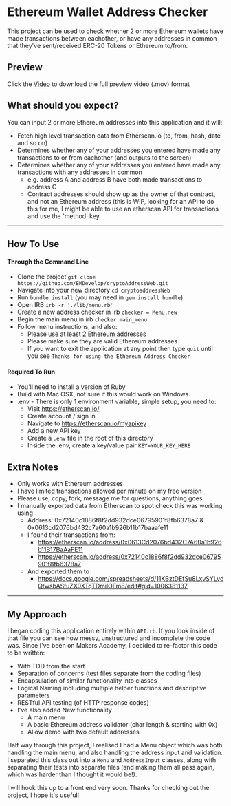 # Ethereum Wallet Address Checker

This project can be used to check whether 2 or more Ethereum wallets have made transactions between eachother, or have any addresses in common that they've sent/received ERC-20 Tokens or Ethereum to/from.

## Preview

Click the [Video](https://github.com/EMDevelop/public_resources/blob/main/gifs/CryptoAddressWeb/fullMov.mov?raw=true) to download the full preview video (.mov) format

## What should you expect?

You can input 2 or more Ethereum addresses into this application and it will:

- Fetch high level transaction data from Etherscan.io (to, from, hash, date and so on)
- Determines whether any of your addresses you entered have made any transactions to or from eachother (and outputs to the screen)
- Determines whether any of your addresses you entered have made any transactions with any addresses in common
  - e.g. address A and address B have both made transactions to address C
  - Contract addresses should show up as the owner of that contract, and not an Ethereum address (this is WIP, looking for an API to do this for me, I might be able to use an etherscan API for transactions and use the 'method' key.

---

## How To Use

#### Through the Command Line

- Clone the project `git clone https://github.com/EMDevelop/cryptoAddressWeb.git`
- Navigate into your new directory `cd cryptoaddressWeb`
- Run `bundle install` (you may need in `gem install bundle`)
- Open IRB `irb -r './lib/menu.rb'`
- Create a new address checker in irb `checker = Menu.new`
- Begin the main menu in irb `checker.main_menu`
- Follow menu instructions, and also:
  - Please use at least 2 Ethereum addresses
  - Please make sure they are valid Ethereum addresses
  - If you want to exit the application at any point then type `quit` until you see `Thanks for using the Ethereum Address Checker`

#### Required To Run

- You'll need to install a version of Ruby
- Build with Mac OSX, not sure if this would work on Windows.
- .env - There is only 1 environment variable, simple setup, you need to:
  - Visit https://etherscan.io/
  - Create account / sign in
  - Navigate to https://etherscan.io/myapikey
  - Add a new API key
  - Create a `.env` file in the root of this directory
  - Inside the .env, create a key/value pair `KEY=YOUR_KEY_HERE`

## Extra Notes

- Only works with Ethereum addresses
- I have limited transactions allowed per minute on my free version
- Please use, copy, fork, message me for questions, anything goes.
- I manually exported data from Etherscan to spot check this was working using
  - Address: 0x72140c1886f8f2dd932dce06795901f8fb6378a7 & 0x0613cd2076bd432c7a60a1b926b11b17baaafe11
  - I found their transactions from:
    - https://etherscan.io/address/0x0613Cd2076bd432C7A60a1b926b11B17BaAaFE11
    - https://etherscan.io/address/0x72140c1886f8f2dd932dce06795901f8fb6378a7
  - And exported them to
    - https://docs.google.com/spreadsheets/d/11KBztDEfSu8LxvSYLvdQtwsbAStuZX0XTqTDmilOFm8/edit#gid=1006381137

---

## My Approach

I began coding this application entirely within `API.rb`. If you look inside of that file you can see how messy, unstructured and incomplete the code was. Since I've been on Makers Academy, I decided to re-factor this code to be written:

- With TDD from the start
- Separation of concerns (test files separate from the coding files)
- Encapsulation of similar functionality into classes
- Logical Naming including multiple helper functions and descriptive parameters
- RESTful API testing (of HTTP response codes)
- I've also added New functionality
  - A main menu
  - A basic Ethereum address validator (char length & starting with 0x)
  - Allow demo with two default addresses

Half way through this project, I realised I had a Menu object which was both handling the main menu, and also handling the address input and validation. I separated this class out into a `Menu` and `AddressInput` classes, along with separating their tests into separate files (and making them all pass again, which was harder than I thought it would be!).

I will hook this up to a front end very soon. Thanks for checking out the project, I hope it's useful!
